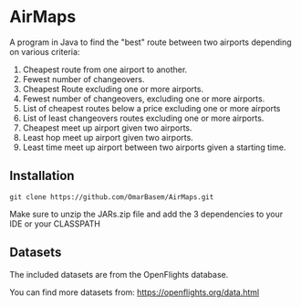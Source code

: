 # AirMaps
A program in Java to find the "best" route between two airports depending on various criteria:

1. Cheapest route from one airport to another.
2. Fewest number of changeovers.
3. Cheapest Route excluding one or more airports.
4. Fewest number of changeovers, excluding one or more airports.
5. List of cheapest routes below a price excluding one or more airports
6. List of least changeovers routes excluding one or more airports.
7. Cheapest meet up airport given two airports.
8. Least hop meet up airport given two airports.
9. Least time meet up airport between two airports given a starting time.

## Installation

```
git clone https://github.com/OmarBasem/AirMaps.git
```
Make sure to unzip the JARs.zip file and add the 3 dependencies to your IDE or your CLASSPATH

## Datasets

The included datasets are from the OpenFlights database.

You can find more datasets from: https://openflights.org/data.html


